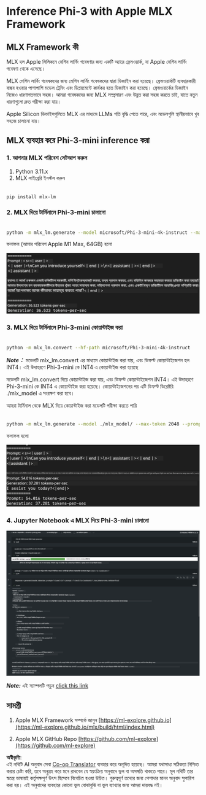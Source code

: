 <!--
CO_OP_TRANSLATOR_METADATA:
{
  "original_hash": "dcb656f3d206fc4968e236deec5d4384",
  "translation_date": "2025-05-09T22:30:39+00:00",
  "source_file": "md/03.FineTuning/03.Inference/MLX_Inference.md",
  "language_code": "bn"
}
-->
# **Inference Phi-3 with Apple MLX Framework**

## **MLX Framework কী**

MLX হল Apple সিলিকনে মেশিন লার্নিং গবেষণার জন্য একটি অ্যারে ফ্রেমওয়ার্ক, যা Apple মেশিন লার্নিং গবেষণা থেকে এসেছে।

MLX মেশিন লার্নিং গবেষকদের জন্য মেশিন লার্নিং গবেষকদের দ্বারা ডিজাইন করা হয়েছে। ফ্রেমওয়ার্কটি ব্যবহারকারী বান্ধব হওয়ার পাশাপাশি মডেল ট্রেনিং এবং ডিপ্লয়মেন্টে কার্যকর হতে ডিজাইন করা হয়েছে। ফ্রেমওয়ার্কের ডিজাইন নিজেও ধারণাগতভাবে সহজ। আমরা গবেষকদের জন্য MLX সম্প্রসারণ এবং উন্নত করা সহজ করতে চাই, যাতে নতুন ধারণাগুলো দ্রুত পরীক্ষা করা যায়।

Apple Silicon ডিভাইসগুলিতে MLX এর মাধ্যমে LLMs গতি বৃদ্ধি পেতে পারে, এবং মডেলগুলি স্থানীয়ভাবে খুব সহজে চালানো যায়।

## **MLX ব্যবহার করে Phi-3-mini inference করা**

### **1. আপনার MLX পরিবেশ সেটআপ করুন**

1. Python 3.11.x
2. MLX লাইব্রেরি ইনস্টল করুন


```bash

pip install mlx-lm

```

### **2. MLX দিয়ে টার্মিনালে Phi-3-mini চালানো**


```bash

python -m mlx_lm.generate --model microsoft/Phi-3-mini-4k-instruct --max-token 2048 --prompt  "<|user|>\nCan you introduce yourself<|end|>\n<|assistant|>"

```

ফলাফল (আমার পরিবেশ Apple M1 Max, 64GB) হলো

![Terminal](../../../../../translated_images/01.0d0f100b646a4e4c4f1cd36c1a05727cd27f1e696ed642c06cf6e2c9bbf425a4.bn.png)

### **3. MLX দিয়ে টার্মিনালে Phi-3-mini কোয়ান্টাইজ করা**


```bash

python -m mlx_lm.convert --hf-path microsoft/Phi-3-mini-4k-instruct

```

***Note：*** মডেলটি mlx_lm.convert এর মাধ্যমে কোয়ান্টাইজ করা যায়, এবং ডিফল্ট কোয়ান্টাইজেশন হল INT4। এই উদাহরণে Phi-3-mini কে INT4 এ কোয়ান্টাইজ করা হয়েছে

মডেলটি mlx_lm.convert দিয়ে কোয়ান্টাইজ করা যায়, এবং ডিফল্ট কোয়ান্টাইজেশন INT4। এই উদাহরণে Phi-3-mini কে INT4 এ কোয়ান্টাইজ করা হয়েছে। কোয়ান্টাইজেশনের পর এটি ডিফল্ট ডিরেক্টরি ./mlx_model এ সংরক্ষণ করা হবে।

আমরা টার্মিনাল থেকে MLX দিয়ে কোয়ান্টাইজ করা মডেলটি পরীক্ষা করতে পারি


```bash

python -m mlx_lm.generate --model ./mlx_model/ --max-token 2048 --prompt  "<|user|>\nCan you introduce yourself<|end|>\n<|assistant|>"

```

ফলাফল হলো

![INT4](../../../../../translated_images/02.04e0be1f18a90a58ad47e0c9d9084ac94d0f1a8c02fa707d04dd2dfc7e9117c6.bn.png)


### **4. Jupyter Notebook এ MLX দিয়ে Phi-3-mini চালানো**


![Notebook](../../../../../translated_images/03.0cf0092fe143357656bb5a7bc6427c41d8528d772d38a82d0b2693e2a3eeb16e.bn.png)

***Note:*** এই স্যাম্পলটি পড়ুন [click this link](../../../../../code/03.Inference/MLX/MLX_DEMO.ipynb)


## **সামগ্রী**

1. Apple MLX Framework সম্পর্কে জানুন [https://ml-explore.github.io](https://ml-explore.github.io/mlx/build/html/index.html)

2. Apple MLX GitHub Repo [https://github.com/ml-explore](https://github.com/ml-explore)

**অস্বীকৃতি**:  
এই নথিটি AI অনুবাদ সেবা [Co-op Translator](https://github.com/Azure/co-op-translator) ব্যবহার করে অনূদিত হয়েছে। আমরা যথাসাধ্য সঠিকতা নিশ্চিত করার চেষ্টা করি, তবে অনুগ্রহ করে মনে রাখবেন যে স্বয়ংক্রিয় অনুবাদে ভুল বা অসঙ্গতি থাকতে পারে। মূল নথিটি তার স্বতন্ত্র ভাষায়ই কর্তৃপক্ষপূর্ণ উৎস হিসেবে বিবেচিত হওয়া উচিত। গুরুত্বপূর্ণ তথ্যের জন্য পেশাদার মানব অনুবাদ সুপারিশ করা হয়। এই অনুবাদের ব্যবহারে কোনো ভুল বোঝাবুঝি বা ভুল ব্যাখ্যার জন্য আমরা দায়বদ্ধ নই।